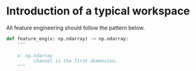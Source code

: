 

# Introduction of a typical workspace


All feature engineering should follow the pattern below.
```python
def feature_eng(x: np.ndarray) -> np.ndarray:
    """
    
    x: np.ndarray
          channel is the first dimension.
    """
```


